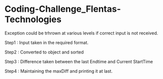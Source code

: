 # Coding-Challenge_Flentas-Technologies
Exception could be trhrown at various levels if correct input is not received. 

Step1 : 
Input taken in the required format. 

Step2 : 
Converted to object and sorted 

Step3 : 
Difference taken between the last Endtime and Current StartTime

Step4 : 
Maintaining the maxDiff and printing it at last. 
